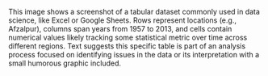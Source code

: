 This image shows a screenshot of a tabular dataset commonly used in data science, like Excel or Google Sheets. Rows represent locations (e.g., Afzalpur), columns span years from 1957 to 2013, and cells contain numerical values likely tracking some statistical metric over time across different regions. Text suggests this specific table is part of an analysis process focused on identifying issues in the data or its interpretation with a small humorous graphic included.